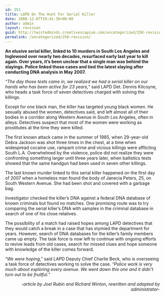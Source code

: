```yaml
---
id: 251
title: LAPD On The Hunt For Serial Killer
date: 2008-12-07T19:41:39+00:00
author: admin
layout: revision
guid: http://twistedminds.creativescapism.com/uncategorized/250-revision/
permalink: /uncategorized/250-revision/
---
```

<p class="dropcap-first">
  <strong>An elusive serial killer, linked to 10 murders in South Los Angeles and Inglewood over nearly two decades, resurfaced early last year to kill again. Over years, it&#8217;s been unclear that a single man was behind the slayings. Police linked those cases and tied the latest slaying after conducting DNA analysis in May 2007. </strong>
</p>

_“The day those tests came in, we realized we had a serial killer on our hands who has been active for 23 years,”_ said LAPD Det. Dennis Kilcoyne, who heads a task force of seven detectives charged with solving the killings.

Except for one black man, the killer has targeted young black women. He sexually abused the women, detectives said, and left almost all of their bodies in a corridor along Western Avenue in South Los Angeles, often in alleys. Detectives suspect that most of the women were working as prostitutes at the time they were killed.

The first known attack came in the summer of 1985, when 29-year-old Debra Jackson was shot three times in the chest, at a time when widespread cocaine use, rampant crime and vicious killings were afflicting South L.A. Overwhelmed by the violence, police did not realize they were confronting something larger until three years later, when ballistics tests showed that the same handgun had been used in seven other killings.

The last known murder linked to this serial killer happened on the first day of 2007 when a homeless man found the body of Janecia Peters, 25, on South Western Avenue. She had been shot and covered with a garbage bag.

Investigator checked the killer’s DNA against a federal DNA database of known criminals but found no matches. One promising route was to try comparing the serial killer’s DNA with samples in the criminal database in search of one of his close relatives.

The possibility of a match had raised hopes among LAPD detectives that they would catch a break in a case that has stymied the department for years. However, search of DNA databases for the killer&#8217;s family members came up empty. The task force is now left to continue with ongoing efforts to revive leads from old cases, search for missed clues and hope someone with knowledge of the killer comes forward.

&#8220;_We were hoping_,&#8221; said LAPD Deputy Chief Charlie Beck, who is overseeing a task force of detectives working to solve the case. &#8220;_Police work is very much about exploring every avenue. We went down this one and it didn&#8217;t turn out to be fruitful._&#8221;

<p style="text-align: right;">
  <em>-article by Joel Rubin and Richard Winton, rewritten and adapted by administrator-</em>
</p>